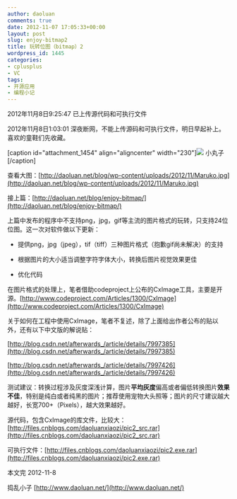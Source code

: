 ```yaml
---
author: daoluan
comments: true
date: 2012-11-07 17:05:33+00:00
layout: post
slug: enjoy-bitmap2
title: 玩转位图（bitmap）2
wordpress_id: 1445
categories:
- cplusplus
- VC
tags:
- 开源应用
- 编程小记
---
```


2012年11月8日9:25:47 已上传源代码和可执行文件

2012年11月8日1:03:01 深夜断网，不能上传源码和可执行文件，明日早起补上。喜欢的童鞋们先收藏。

[caption id="attachment_1454" align="aligncenter" width="230"][![](http://daoluan.net/blog/wp-content/uploads/2012/11/Maruko.jpg)](http://daoluan.net/blog/enjoy-bitmap2/maruko/) 小丸子[/caption]

<!-- more -->

查看大图：[http://daoluan.net/blog/wp-content/uploads/2012/11/Maruko.jpg](http://daoluan.net/blog/wp-content/uploads/2012/11/Maruko.jpg)

接上篇：[http://daoluan.net/blog/enjoy-bitmap/](http://daoluan.net/blog/enjoy-bitmap/)

上篇中发布的程序中不支持png，jpg，gif等主流的图片格式的玩转，只支持24位位图。这一次对软件做以下更新：



	
  * 提供png，jpg（jpeg），tif（tiff）三种图片格式（抱歉gif尚未解决）的支持

	
  * 根据图片的大小适当调整字符字体大小，转换后图片视觉效果更佳

	
  * 优化代码


在图片格式的处理上，笔者借助codeproject上公布的CxImage工具，主要是开源。[http://www.codeproject.com/Articles/1300/CxImage](http://www.codeproject.com/Articles/1300/CxImage)

关于如何在工程中使用CxImage，笔者不复述，除了上面给出作者公布的贴以外，还有以下中文版的解说贴：

[http://blog.csdn.net/afterwards_/article/details/7997385](http://blog.csdn.net/afterwards_/article/details/7997385)

[http://blog.csdn.net/afterwards_/article/details/7997426](http://blog.csdn.net/afterwards_/article/details/7997426)

测试建议：转换过程涉及灰度深浅计算，图片**平均灰度**偏高或者偏低转换图片**效果不佳**，特别是纯白或者纯黑的图片；推荐使用宠物大头照等；图片的尺寸建议越大越好，长宽700+（Pixels），越大效果越好。

源代码，包含CxImage的库文件，比较大：[http://files.cnblogs.com/daoluanxiaozi/pic2_src.rar](http://files.cnblogs.com/daoluanxiaozi/pic2_src.rar)

可执行文件：[http://files.cnblogs.com/daoluanxiaozi/pic2.exe.rar](http://files.cnblogs.com/daoluanxiaozi/pic2.exe.rar)

本文完 2012-11-8

捣乱小子 [http://www.daoluan.net/](http://www.daoluan.net/)
